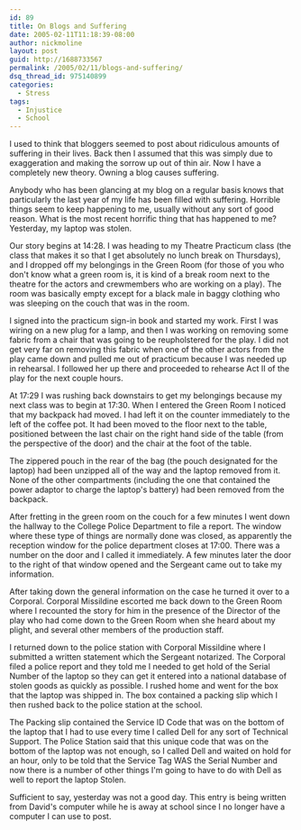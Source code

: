 ```yaml
---
id: 89
title: On Blogs and Suffering
date: 2005-02-11T11:18:39-08:00
author: nickmoline
layout: post
guid: http://1688733567
permalink: /2005/02/11/blogs-and-suffering/
dsq_thread_id: 975140899
categories:
  - Stress
tags:
  - Injustice
  - School
---
```

I used to think that bloggers seemed to post about ridiculous amounts of suffering in their lives. Back then I assumed that this was simply due to exaggeration and making the sorrow up out of thin air. Now I have a completely new theory. Owning a blog causes suffering.

Anybody who has been glancing at my blog on a regular basis knows that particularly the last year of my life has been filled with suffering. Horrible things seem to keep happening to me, usually without any sort of good reason. What is the most recent horrific thing that has happened to me? Yesterday, my laptop was stolen.

<!--more-->

Our story begins at 14:28. I was heading to my Theatre Practicum class (the class that makes it so that I get absolutely no lunch break on Thursdays), and I dropped off my belongings in the Green Room (for those of you who don't know what a green room is, it is kind of a break room next to the theatre for the actors and crewmembers who are working on a play). The room was basically empty except for a black male in baggy clothing who was sleeping on the couch that was in the room.

I signed into the practicum sign-in book and started my work. First I was wiring on a new plug for a lamp, and then I was working on removing some fabric from a chair that was going to be reupholstered for the play. I did not get very far on removing this fabric when one of the other actors from the play came down and pulled me out of practicum because I was needed up in rehearsal. I followed her up there and proceeded to rehearse Act II of the play for the next couple hours.

At 17:29 I was rushing back downstairs to get my belongings because my next class was to begin at 17:30. When I entered the Green Room I noticed that my backpack had moved. I had left it on the counter immediately to the left of the coffee pot. It had been moved to the floor next to the table, positioned between the last chair on the right hand side of the table (from the perspective of the door) and the chair at the foot of the table.

The zippered pouch in the rear of the bag (the pouch designated for the laptop) had been unzipped all of the way and the laptop removed from it. None of the other compartments (including the one that contained the power adaptor to charge the laptop's battery) had been removed from the backpack.

After fretting in the green room on the couch for a few minutes I went down the hallway to the College Police Department to file a report. The window where these type of things are normally done was closed, as apparently the reception window for the police department closes at 17:00. There was a number on the door and I called it immediately. A few minutes later the door to the right of that window opened and the Sergeant came out to take my information.

After taking down the general information on the case he turned it over to a Corporal. Corporal Missildine escorted me back down to the Green Room where I recounted the story for him in the presence of the Director of the play who had come down to the Green Room when she heard about my plight, and several other members of the production staff.

I returned down to the police station with Corporal Missildine where I submitted a written statement which the Sergeant notarized. The Corporal filed a police report and they told me I needed to get hold of the Serial Number of the laptop so they can get it entered into a national database of stolen goods as quickly as possible. I rushed home and went for the box that the laptop was shipped in. The box contained a packing slip which I then rushed back to the police station at the school.

The Packing slip contained the Service ID Code that was on the bottom of the laptop that I had to use every time I called Dell for any sort of Technical Support. The Police Station said that this unique code that was on the bottom of the laptop was not enough, so I called Dell and waited on hold for an hour, only to be told that the Service Tag WAS the Serial Number and now there is a number of other things I'm going to have to do with Dell as well to report the laptop Stolen.

Sufficient to say, yesterday was not a good day. This entry is being written from David's computer while he is away at school since I no longer have a computer I can use to post.